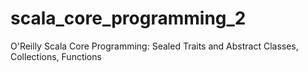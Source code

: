 # scala_core_programming_2
O'Reilly Scala Core Programming: Sealed Traits and Abstract Classes, Collections, Functions
